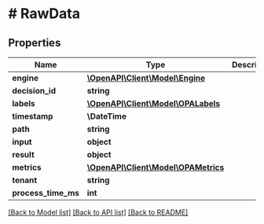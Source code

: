 # # RawData

## Properties

Name | Type | Description | Notes
------------ | ------------- | ------------- | -------------
**engine** | [**\OpenAPI\Client\Model\Engine**](Engine.md) |  | [optional]
**decision_id** | **string** |  |
**labels** | [**\OpenAPI\Client\Model\OPALabels**](OPALabels.md) |  |
**timestamp** | **\DateTime** |  |
**path** | **string** |  |
**input** | **object** |  |
**result** | **object** |  |
**metrics** | [**\OpenAPI\Client\Model\OPAMetrics**](OPAMetrics.md) |  |
**tenant** | **string** |  |
**process_time_ms** | **int** |  | [optional]

[[Back to Model list]](../../README.md#models) [[Back to API list]](../../README.md#endpoints) [[Back to README]](../../README.md)
